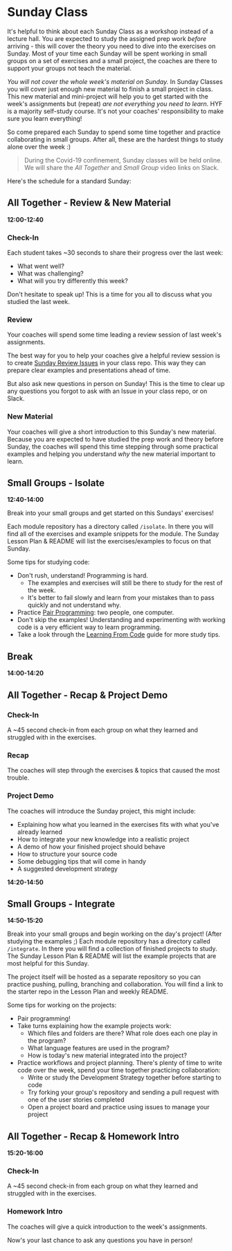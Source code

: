 # Sunday Class

It's helpful to think about each Sunday Class as a workshop instead of a lecture hall. You are expected to study the assigned prep work _before_ arriving - this will cover the theory you need to dive into the exercises on Sunday. Most of your time each Sunday will be spent working in small groups on a set of exercises and a small project, the coaches are there to support your groups not teach the material.

_You will not cover the whole week's material on Sunday._ In Sunday Classes you will cover just enough new material to finish a small project in class.  This new material and mini-project will help you to get started with the week's assignments but (repeat) _are not everything you need to learn_.  HYF is a majority self-study course. It's not your coaches' responsibility to make sure you learn everything!

So come prepared each Sunday to spend some time together and practice collaborating in small groups.  After all, these are the hardest things to study alone over the week :)

> During the  Covid-19 confinement, Sunday classes will be held online. We will share the _All Together_ and _Small Group_ video links on Slack.

Here's the schedule for a standard Sunday:

## All Together - Review & New Material

__12:00-12:40__

### Check-In

Each student takes ~30 seconds to share their progress over the last week:

* What went well?
* What was challenging?
* What will you try differently this week?

Don't hesitate to speak up! This is a time for you all to discuss what you studied the last week.

### Review

Your coaches will spend some time leading a review session of last week's assignments.

The best way for you to help your coaches give a helpful review session is to create [Sunday Review Issues](https://github.com/HackYourFutureBelgium/homework-submission#sunday-review) in your class repo.  This way they can prepare clear examples and presentations ahead of time.

But also ask new questions in person on Sunday!  This is the time to clear up any questions you forgot to ask with an Issue in your class repo, or on Slack.

### New Material

Your coaches will give a short introduction to this Sunday's new material. Because you are expected to have studied the prep work and theory before Sunday, the coaches will spend this time stepping through some practical examples and helping you understand _why_ the new material important to learn.

## Small Groups - Isolate

__12:40-14:00__

Break into your small groups and get started on this Sundays' exercises!

Each module repository has a directory called `/isolate`.  In there you will find all of the exercises and example snippets for the module.  The Sunday Lesson Plan & README will list the exercises/examples to focus on that Sunday.

Some tips for studying code:

* Don't rush, understand!  Programming is hard.
  * The examples and exercises will still be there to study for the rest of the week.
  * It's better to fail slowly and learn from your mistakes than to pass quickly and not understand why.
* Practice [Pair Programming](https://study.hackyourfuture.be/collaborating/pair-programming): two people, one computer.
* Don't skip the examples!  Understanding and experimenting with working code is a very efficient way to learn programming.
* Take a look through the [Learning From Code](https://study.hackyourfuture.be/learning/learning-from-code) guide for more study tips.

## Break

__14:00-14:20__

## All Together - Recap & Project Demo

### Check-In

A ~45 second check-in from each group on what they learned and struggled with in the exercises.

### Recap

The coaches will step through the exercises & topics that caused the most trouble.

### Project Demo

The coaches will introduce the Sunday project, this might include:

* Explaining how what you learned in the exercises fits with what you've already learned
* How to integrate your new knowledge into a realistic project
* A demo of how your finished project should behave
* How to structure your source code
* Some debugging tips that will come in handy
* A suggested development strategy

__14:20-14:50__

## Small Groups - Integrate

__14:50-15:20__

Break into your small groups and begin working on the day's project!  (After studying the examples ;)  Each module repository has a directory called `/integrate`.  In there you will find a collection of finished projects to study.  The Sunday Lesson Plan & README will list the example projects that are most helpful for this Sunday.

The project itself will be hosted as a separate repository so you can practice pushing, pulling, branching and collaboration.  You will find a link to the starter repo in the Lesson Plan and weekly README.

Some tips for working on the projects:

* Pair programming!
* Take turns explaining how the example projects work:
  * Which files and folders are there? What role does each one play in the program?
  * What language features are used in the program?
  * How is today's new material integrated into the project?
* Practice workflows and project planning. There's plenty of time to write code over the week, spend your time together practicing collaboration:
  * Write or study the Development Strategy together before starting to code
  * Try forking your group's repository and sending a pull request with one of the user stories completed
  * Open a project board and practice using issues to manage your project


## All Together - Recap & Homework Intro

__15:20-16:00__

### Check-In

A ~45 second check-in from each group on what they learned and struggled with in the exercises.

### Homework Intro

The coaches will give a quick introduction to the week's assignments.

Now's your last chance to ask any questions you have in person!
